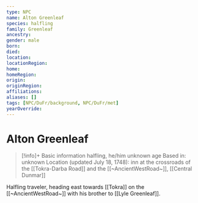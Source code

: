```yaml
---
type: NPC
name: Alton Greenleaf
species: halfling
family: Greenleaf
ancestry: 
gender: male
born: 
died: 
location: 
locationRegion:
home: 
homeRegion:
origin:
originRegion:
affiliations: 
aliases: []
tags: [NPC/DuFr/background, NPC/DuFr/met]
yearOverride: 
---
```

# Alton Greenleaf
>[!info]+ Basic information
>halfling, he/him
>unknown age
>Based in: unknown
>Location (updated July 18, 1748): inn at the crossroads of the [[Tokra-Darba Road]] and the [[~AncientWestRoad~]], [[Central Dunmar]]

Halfling traveler, heading east towards [[Tokra]] on the [[~AncientWestRoad~]] with his brother to [[Lyle Greenleaf]]. 
